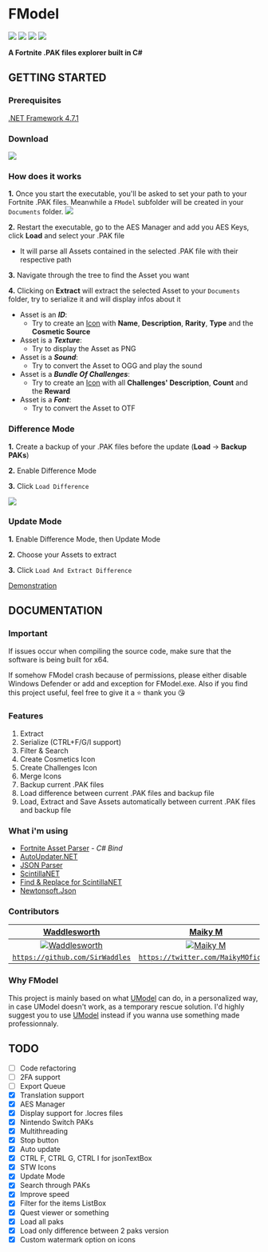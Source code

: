 # FModel
[![](https://img.shields.io/github/downloads/iAmAsval/FModel/total.svg?color=green&label=Total%20Downloads&logo=buzzfeed&logoColor=white)](https://github.com/iAmAsval/FModel/releases)
[![](https://img.shields.io/badge/License-GPL-blue.svg?logo=gnu)](https://github.com/iAmAsval/FModel/blob/master/LICENSE)
[![](https://img.shields.io/badge/Twitter-@AsvalFN-1da1f2.svg?logo=twitter)](https://twitter.com/AsvalFN)
[![](https://img.shields.io/badge/Discord-Need%20Help%3F-7289da.svg?logo=discord)](https://discord.gg/JmWvXKb)

**A Fortnite .PAK files explorer built in C#**

## GETTING STARTED
### Prerequisites
[.NET Framework 4.7.1](https://dotnet.microsoft.com/download/dotnet-framework/net471)
### Download
[![](https://img.shields.io/badge/Release-Executable-orange.svg?logo=github)](https://github.com/iAmAsval/FModel/releases/tag/2.4.0)
### How does it works
**1.** Once you start the executable, you'll be asked to set your path to your Fortnite .PAK files. Meanwhile a `FModel` subfolder will be created in your `Documents` folder.
![](https://i.imgur.com/O2Vg3Bx.gif)

**2.** Restart the executable, go to the AES Manager and add you AES Keys, click **Load** and select your .PAK file
- It will parse all Assets contained in the selected .PAK file with their respective path
  
**3.** Navigate through the tree to find the Asset you want

**4.** Clicking on **Extract** will extract the selected Asset to your `Documents` folder, try to serialize it and will display infos about it
- Asset is an **_ID_**:
    - Try to create an [Icon](https://i.imgur.com/etUcOEj.png) with **Name**, **Description**, **Rarity**, **Type** and the **Cosmetic Source**
- Asset is a **_Texture_**:
    - Try to display the Asset as PNG
- Asset is a **_Sound_**:
    - Try to convert the Asset to OGG and play the sound
- Asset is a **_Bundle Of Challenges_**:
    - Try to create an [Icon](https://i.imgur.com/pUVxUih.png) with all **Challenges' Description**, **Count** and the **Reward**
- Asset is a **_Font_**:
    - Try to convert the Asset to OTF

### Difference Mode
**1.** Create a backup of your .PAK files before the update (**Load** -> **Backup PAKs**)

**2.** Enable Difference Mode

**3.** Click `Load Difference`

![](https://i.imgur.com/YvGn91l.gif)

### Update Mode
**1.** Enable Difference Mode, then Update Mode

**2.** Choose your Assets to extract

**3.** Click `Load And Extract Difference`

[Demonstration](https://streamable.com/234bg)

## DOCUMENTATION
### Important
If issues occur when compiling the source code, make sure that the software is being built for x64.

If somehow FModel crash because of permissions, please either disable Windows Defender or add and exception for FModel.exe.
Also if you find this project useful, feel free to give it a :star: thank you :kissing_heart:
### Features
 1. Extract
 2. Serialize (CTRL+F/G/I support)
 3. Filter & Search
 4. Create Cosmetics Icon
 5. Create Challenges Icon
 6. Merge Icons
 7. Backup current .PAK files
 8. Load difference between current .PAK files and backup file
 9. Load, Extract and Save Assets automatically between current .PAK files and backup file
### What i'm using
  - [Fortnite Asset Parser](https://github.com/SirWaddles/JohnWickParse) - *C# Bind*
  - [AutoUpdater.NET](https://github.com/ravibpatel/AutoUpdater.NET)
  - [JSON Parser](https://app.quicktype.io/)
  - [ScintillaNET](https://www.nuget.org/packages/jacobslusser.ScintillaNET)
  - [Find & Replace for ScintillaNET](https://www.nuget.org/packages/snt.ScintillaNet.FindReplaceDialog/)
  - [Newtonsoft.Json](https://github.com/JamesNK/Newtonsoft.Json)
### Contributors
| <a href="https://github.com/SirWaddles" target="_blank">**Waddlesworth**</a> | <a href="https://github.com/MaikyM" target="_blank">**Maiky M**</a> | <a href="https://github.com/AyeTSG" target="_blank">**AyeTSG**</a> | <a href="https://github.com/ItsFireMonkey" target="_blank">**FireMonkey**</a> |
| :---: | :---: | :---: | :---: |
| [![Waddlesworth](https://avatars1.githubusercontent.com/u/769399?s=200&v=4)](https://github.com/SirWaddles) | [![Maiky M](https://avatars3.githubusercontent.com/u/51415805?s=200&v=4)](https://github.com/MaikyM) | [![AyeTSG](https://avatars1.githubusercontent.com/u/49595354?s=200&v=4)](https://github.com/AyeTSG) | [![FireMonkey](https://avatars2.githubusercontent.com/u/38590471?s=200&v=4)](https://github.com/ItsFireMonkey) |
| <a href="https://github.com/SirWaddles" target="_blank">`https://github.com/SirWaddles`</a> | <a href="https://twitter.com/MaikyMOficial" target="_blank">`https://twitter.com/MaikyMOficial`</a> | <a href="https://twitter.com/AyeTSG" target="_blank">`https://twitter.com/AyeTSG`</a> | <a href="https://twitter.com/FireMonkeyFN" target="_blank">`https://twitter.com/FireMonkeyFN`</a> |
### Why FModel
This project is mainly based on what [UModel](https://github.com/gildor2/UModel) can do, in a personalized way, in case UModel doesn't work, as a temporary rescue solution.
I'd highly suggest you to use [UModel](https://github.com/gildor2/UModel) instead if you wanna use something made professionnaly.

## TODO
  - [ ] Code refactoring
  - [ ] 2FA support
  - [ ] Export Queue
  - [x] Translation support
  - [x] AES Manager
  - [x] Display support for .locres files
  - [x] Nintendo Switch PAKs
  - [x] Multithreading
  - [x] Stop button
  - [x] Auto update
  - [x] CTRL F, CTRL G, CTRL I for jsonTextBox
  - [x] STW Icons
  - [x] Update Mode
  - [x] Search through PAKs
  - [x] Improve speed
  - [x] Filter for the items ListBox
  - [x] Quest viewer or something
  - [x] Load all paks
  - [x] Load only difference between 2 paks version
  - [x] Custom watermark option on icons
